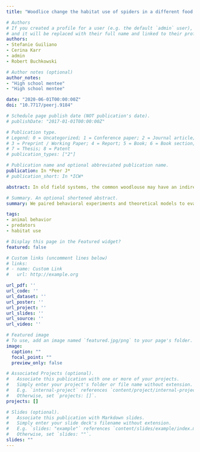 ```yaml
---
title: "Woodlice change the habitat use of spiders in a different food chain"

# Authors
# If you created a profile for a user (e.g. the default `admin` user), write the username (folder name) here 
# and it will be replaced with their full name and linked to their profile.
authors:
- Stefanie Guiliano
- Cerina Karr
- admin
- Robert Buchkowski

# Author notes (optional)
author_notes:
- "High school mentee"
- "High school mentee"

date: "2020-06-01T00:00:00Z"
doi: "10.7717/peerj.9184"

# Schedule page publish date (NOT publication's date).
# publishDate: "2017-01-01T00:00:00Z"

# Publication type.
# Legend: 0 = Uncategorized; 1 = Conference paper; 2 = Journal article;
# 3 = Preprint / Working Paper; 4 = Report; 5 = Book; 6 = Book section;
# 7 = Thesis; 8 = Patent
# publication_types: ["2"]

# Publication name and optional abbreviated publication name.
publication: In *Peer J*
# publication_short: In *ICW*

abstract: In old field systems, the common woodlouse may have an indirect effect on a nursery web spider. Woodlice and nursery web spiders feed in different food chains, yet previous work demonstrated that the presence of woodlice is correlated with higher predation success by nursery web spiders upon their grasshopper prey. This finding suggested a new hypothesis which links two seemingly disparate food chains - when woodlice are present, the spider predator or the grasshopper prey changes their location in the vegetative canopy in a way that increases their spatial overlap and therefore predation rate. However, warming temperatures may complicate this phenomenon. The spider cannot tolerate thermal stress, meaning warming temperatures may cause the spider to move downwards in the vegetative canopy or otherwise alter its response to woodlice. Therefore, we would expect warming and woodlice presence to have an interactive effect on predation rate. We conducted behavioral experiments in 2015, 2017, and 2018 to track habitat domains - the use of the vegetative canopy space by grasshoppers and spiders - in experimental cages. Then, we used three models of spider movement to try to explain the response of spiders to woodlice (expected net energy gain, signal detection theory, and individual-based modelling). Habitat domain observations revealed that spiders shift upward in the canopy when woodlice are present, but the corresponding effect on grasshopper prey survival was variable over the different years of study. Under warming conditions, spiders remained lower in the canopy regardless of the presence of woodlice, suggesting that thermal stress is more important than the effect of woodlice. Our modelling results suggest that spiders do not need to move away from woodlice to maximize net energy gain (expected net energy gain and signal detection theory models). Instead spider behavior is consistent with the null hypothesis that they move away from unsuccessful encounters with woodlice (individual-based simulation). We conclude that mapping how predator behavior changes across biotic (e.g. woodlouse presence) and abiotic conditions (e.g. temperature) may be critical to anticipate changes in ecosystem dynamics.

# Summary. An optional shortened abstract.
summary: We paired behavioral experiments and theoretical models to evaluate spider and grasshopper habitat domains under woodlouse presence and warming. 

tags:
- animal behavior
- predators
- habitat use

# Display this page in the Featured widget?
featured: false

# Custom links (uncomment lines below)
# links:
# - name: Custom Link
#   url: http://example.org

url_pdf: ''
url_code: ''
url_dataset: ''
url_poster: ''
url_project: ''
url_slides: ''
url_source: ''
url_video: ''

# Featured image
# To use, add an image named `featured.jpg/png` to your page's folder. 
image:
  caption: ""
  focal_point: ""
  preview_only: false

# Associated Projects (optional).
#   Associate this publication with one or more of your projects.
#   Simply enter your project's folder or file name without extension.
#   E.g. `internal-project` references `content/project/internal-project/index.md`.
#   Otherwise, set `projects: []`.
projects: []

# Slides (optional).
#   Associate this publication with Markdown slides.
#   Simply enter your slide deck's filename without extension.
#   E.g. `slides: "example"` references `content/slides/example/index.md`.
#   Otherwise, set `slides: ""`.
slides: ""
---
```



